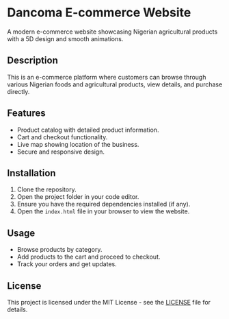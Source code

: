 # Dancoma E-commerce Website

A modern e-commerce website showcasing Nigerian agricultural products with a 5D design and smooth animations.

## Description
This is an e-commerce platform where customers can browse through various Nigerian foods and agricultural products, view details, and purchase directly.

## Features
- Product catalog with detailed product information.
- Cart and checkout functionality.
- Live map showing location of the business.
- Secure and responsive design.

## Installation
1. Clone the repository.
2. Open the project folder in your code editor.
3. Ensure you have the required dependencies installed (if any).
4. Open the `index.html` file in your browser to view the website.

## Usage
- Browse products by category.
- Add products to the cart and proceed to checkout.
- Track your orders and get updates.

## License
This project is licensed under the MIT License - see the [LICENSE](LICENSE) file for details.
